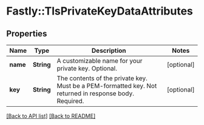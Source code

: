# Fastly::TlsPrivateKeyDataAttributes

## Properties

| Name | Type | Description | Notes |
| ---- | ---- | ----------- | ----- |
| **name** | **String** | A customizable name for your private key. Optional. | [optional] |
| **key** | **String** | The contents of the private key. Must be a PEM-formatted key. Not returned in response body. Required. | [optional] |

[[Back to API list]](../../README.md#endpoints) [[Back to README]](../../README.md)

